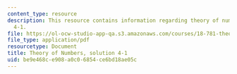 ```yaml
---
content_type: resource
description: This resource contains information regarding theory of numbers, solution
  4-1.
file: https://ol-ocw-studio-app-qa.s3.amazonaws.com/courses/18-781-theory-of-numbers-spring-2012/be9e468ce908a0c06854ce6bd18ae05c_MIT18_781S12_pset4-1sol.pdf
file_type: application/pdf
resourcetype: Document
title: Theory of Numbers, solution 4-1
uid: be9e468c-e908-a0c0-6854-ce6bd18ae05c
---
```

